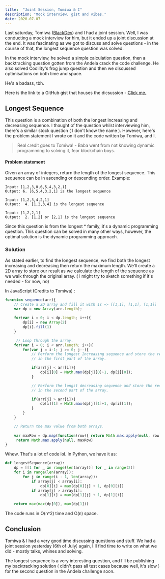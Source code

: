 ```yaml
--- 
title:  "Joint Session, Tomiwa & I"
description: "Mock interview, gist and vibes."
date: 2020-07-07 
---
```


Last saturday, Tomiwa ([BlackDev](https://twitter.com/AdesanyaTomiwaa)) and I had a joint session. Well, I was conducting a mock interview for him, but it ended up a joint discussion at the end. It was fascinating as we got to discuss and solve questions - in the course of that, the longest sequence question was solved.

In the mock interview, he solved a simple calculation question, then a backtracking question gotten from the Andela crack the code challenge. He also solved Codility's frog jump question and then we discussed optimisations on both time and space.

He's a badass, tbh.

Here is the link to a GitHub gist that houses the dicsussion - [Click me.](https://gist.github.com/Youngestdev/0d3eaf072d8004a97897810682859e19)

## Longest Sequence

This question is a combination of both the longest increasing and decreasing sequence. I thought of the question whilst interviewing him, there's a similar stock question ( I don't know the name ). However, here's the problem statement I wrote on it and the code written by Tomiwa, and I. 

> Real credit goes to Tomiwa! - Baba went from not knowing dynamic programming to solving it, fear blockchain boys.

#### Problem statement
    
Given an array of integers, return the length of the longest sequence. This sequence can be in ascending or descending order. Example:

```{codeTitle: Examples}
Input: [1,2,3,0,6,5,4,3,2,1]
Output: 6. [6,5,4,3,2,1] is the longest sequence

Input: [1,2,3,4,2,1]
Output:  4. [1,2,3,4] is the longest sequence

Input: [1,2,2,1]
Output:  2. [1,2] or [2,1] is the longest sequence
```

Since this question is from the longest * family, it's a dynamic programming question. This question can be solved in many other ways, however, the optimal solution is the dynamic programming approach.

### Solution

As stated earlier, to find the longest sequence, we find both the longest increasing and decreasing then return the maximum length. We'll create a 2D array to store our result as we calculate the length of the sequence as we walk through the original array. ( I might try to sketch something if it's needed - for now, no)

In JavaScript (Credits to Tomiwa) :

```javascript {codeTitle: LongestSequence.js}{numberLines: true}
function sequence(arr){
    // Create a 2D array and fill it with 1s => [[1,1], [1,1], [1,1]]
    var dp = new Array(arr.length);

    for(var i = 0; i < dp.length; i++){
        dp[i] = new Array(2)
        dp[i].fill(1)
    }

     // Loop through the array.
    for(var i = 0; i < arr.length; i++){
        for(var j = i-1; j >= 0; j--){
            // Perform the longest Increasing sequence and store the result
            // in the first part of the array.

            if(arr[j] < arr[i]){
                dp[i][0] = Math.max(dp[j][0]+1, dp[i][0]);
            }

            // Perform the longst decreasing sequence and store the result
            // in the second part of the array.

            if(arr[j] > arr[i]){
                dp[i][1] = Math.max(dp[j][1]+1, dp[i][1]);
            }
        }
    }

    // Return the max value from both arrays.
    
    var maxRow = dp.map(function(row){ return Math.max.apply(null, row); });
     return Math.max.apply(null, maxRow)
}
```

Whew. That's a lot of code lol. In Python, we have it as:

```py {codeTitle: LongestSequence.py}{numberLines: true}
def longestSequence(array):
    dp = [[1 for _ in range(len(array))] for _ in range(2)]
    for i in range(len(array)):
        for j in range(i - 1, len(array)):
            if array[j] < array[i]:
                dp[0][i] = max(dp[0][j] + 1, dp[0][i])
            if array[j] > array[i]:
                dp[1][i] = max(dp[1][j] + 1, dp[1][i])

    return max(max(dp[0]), max(dp[1]))
```

The code runs in O(n^2) time and O(n) space.

## Conclusion

Tomiwa & I had a very good time discussing questions and stuff. We had a joint session yesterday (6th of July) again, I'll find time to write on what we did - mostly talks, whines and solving.

The longest sequence is a very interesting question, and I'll be publishing my backtracking solution ( didn't pass all test cases because well, it's slow ) for the second question in the Andela challenge soon.

